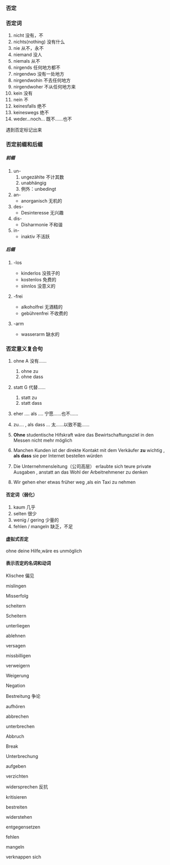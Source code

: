 ### 否定

### 否定词

1. nicht     没有，不
2. nichts(nothing)     没有什么
3. nie     从不，永不
4. niemand     没人
5. niemals     从不
6. nirgends     任何地方都不
7. nirgendwo     没有一处地方
8. nirgendwohin     不去任何地方
9. nirgendwoher     不从任何地方来
10. kein     没有
11. nein     不
12. keinesfalls     绝不
13. keineswegs     绝不
14. weder...noch...     既不……也不

遇到否定标记出来



### 否定前缀和后缀

##### 前缀

1. un-
   1. ungezählte     不计其数
   2. unabhängig     
   3. 例外：unbedingt
2. an-
   * anorganisch     无机的
3. des-
   * Desinteresse     无兴趣
4. dis-
   * Disharmonie     不和谐
5. in-
   * inaktiv     不活跃

##### 后缀

1. -los

   * kinderlos     没孩子的
   * kostenlos     免费的
   * sinnlos     没意义的

2. -frei

   * alkoholfrei     无酒精的
   * gebührenfrei     不收费的

3. -arm

   * wasserarm     缺水的

     

### 否定意义复合句

1. ohne A     没有……
   1. ohne zu
   2. ohne dass
2. statt G     代替……
   1. statt zu
   2. statt dass
3. eher .... als ....      宁愿……也不……
4. zu.... , als dass ...     太……以致不能……



1. **Ohne** studentische Hifskraft wäre das Bewirtschaftungsziel in den Messen nicht mehr möglich
2. Manchen Kunden ist der direkte Kontakt mit dem Verkäufer **zu** wichtig , **als dass** sie per Internet bestellen würden
3. Die Unternehmensleitung（公司高层） erlaubte sich teure private Ausgaben , anstatt an das Wohl der Arbeitnehmener zu denken
4. Wir gehen eher etwas früher weg ,als ein Taxi zu nehmen



#### 否定词（弱化）

1. kaum     几乎
2. selten     很少
3. wenig / gering     少量的
4. fehlen / mangeln      缺乏，不足



#### 虚拟式否定

ohne deine Hilfe,wäre es unmöglich



#### 表示否定的名词和动词

Klischee     偏见

mislingen

Misserfolg

scheitern

Scheitern

unterliegen

ablehnen

versagen

missbilligen

verweigern

Weigerung

Negation

Bestreitung     争论

aufhören

abbrechen

unterbrechen

Abbruch

Break

Unterbrechung

aufgeben

verzichten

widersprechen     反抗

kritisieren

bestreiten

widerstehen

entgegensetzen

fehlen

mangeln

verknappen sich